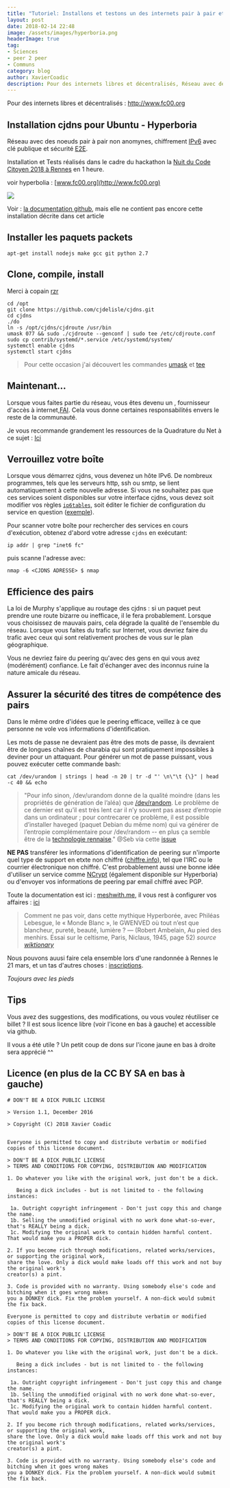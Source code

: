 ```yaml
---
title: "Tutoriel: Installons et testons un des internets pair à pair et chiffré - Hyperboria"
layout: post
date: 2018-02-14 22:48
image: /assets/images/hyperboria.png
headerImage: true
tag:
- Sciences
- peer 2 peer
- Communs
category: blog
author: XavierCoadic
description: Pour des internets libres et décentralisés, Réseau avec des noeuds pair à pair non anomynes IPV6 et sécurité E2E
---
```


Pour des internets libres et décentralisés : http://www.fc00.org

## Installation cjdns pour Ubuntu - Hyperboria

Réseau avec des noeuds pair à pair non anomynes, chiffrement [IPv6](https://fr.wikipedia.org/wiki/IPv6) avec clé publique et sécurité [E2E](https://en.wikipedia.org/wiki/End-to-end_encryption). 

Installation et Tests réalisés dans le cadre du hackathon la [Nuit du Code Citoyen 2018 à Rennes](http://movilab.org/index.php?title=Nuit_du_code_citoyen_Rennes_2018) en 1 heure.


voir hyperbolia : [www.fc00.org](http://www.fc00.org)

![](https://i.imgur.com/DNvSlga.png)


Voir : [la documentation github](https://github.com/hyperboria/docs), mais elle ne contient pas encore cette installation décrite dans cet article

## Installer les paquets packets

```
apt-get install nodejs make gcc git python 2.7
```

## Clone, compile, install

Merci à copain [rzr](https://rzr.online.fr/#)

```
cd /opt
git clone https://github.com/cjdelisle/cjdns.git
cd cjdns
./do
ln -s /opt/cjdns/cjdroute /usr/bin
umask 077 && sudo ./cjdroute --genconf | sudo tee /etc/cdjroute.conf
sudo cp contrib/systemd/*.service /etc/systemd/system/
systemctl enable cjdns
systemctl start cjdns

```
> Pour cette occasion j'ai découvert les commandes [umask](https://fr.wikipedia.org/wiki/Umask) et [tee](https://fr.wikipedia.org/wiki/Tee_(Unix))

## Maintenant...

Lorsque vous faites partie du réseau, vous êtes devenu un , fournisseur d'accès à internet,[FAI](https://fr.wikipedia.org/wiki/Fournisseur_d%27acc%C3%A8s_%C3%A0_Internet). Cela vous donne certaines responsabilités envers le reste de la communauté.

Je vous recommande grandement les ressources de la Quadrature du Net à ce sujet : [Ici](https://www.laquadrature.net/fr/search/apachesolr_search/fai)

## Verrouillez votre boîte

Lorsque vous démarrez cjdns, vous devenez un hôte IPv6. De nombreux programmes, tels que les serveurs http, ssh ou smtp, se lient automatiquement à cette nouvelle adresse. Si vous ne souhaitez pas que ces services soient disponibles sur votre interface cjdns, vous devez soit modifier vos règles [`ip6tables`](http://ipset.netfilter.org/ip6tables.man.html), soit éditer le fichier de configuration du service en question ([exemple](https://doc.ubuntu-fr.org/iptables)).

Pour scanner votre boîte pour rechercher des services en cours d'exécution, obtenez d'abord votre adresse `cjdns` en exécutant:

    ip addr | grep "inet6 fc"

puis scanne l'adresse avec:

    nmap -6 <CJDNS ADRESSE> $ nmap

## Efficience des pairs

La loi de Murphy s'applique au routage des cjdns : si un paquet peut prendre une route bizarre ou inefficace, il le fera probablement. Lorsque vous choisissez de mauvais pairs, cela dégrade la qualité de l'ensemble du réseau. Lorsque vous faites du trafic sur Internet, vous devriez faire du trafic avec ceux qui sont relativement proches de vous sur le plan géographique.

Vous ne devriez faire du peering qu'avec des gens en qui vous avez (modérément) confiance. Le fait d'échanger avec des inconnus ruine la nature amicale du réseau.

## Assurer la sécurité des titres de compétence des pairs

Dans le même ordre d'idées que le peering efficace, veillez à ce que personne ne vole vos informations d'identification.

Les mots de passe ne devraient pas être des mots de passe, ils devraient être de longues chaînes de charabia qui sont pratiquement impossibles à deviner pour un attaquant. Pour générer un mot de passe puissant, vous pouvez exécuter cette commande bash:

    cat /dev/urandom | strings | head -n 20 | tr -d "' \n\"\t {\}" | head -c 40 && echo
    
> "Pour info sinon, /dev/urandom donne de la qualité moindre (dans les propriétés de génération de l’aléa) que [/dev/random](https://fr.wikipedia.org/wiki//dev/random). Le problème de ce dernier est qu’il est très lent car il n’y souvent pas assez d’entropie dans un ordinateur ; pour contrecarer ce problème, il est possible d’installer haveged (paquet Debian du même nom) qui va générer de l’entropie complémentaire pour /dev/random -- en plus ça semble être de la [technologie rennaise](http://www.irisa.fr/caps/projects/hipsor/)." @Seb via cette [issue](https://github.com/XavCC/xavcc.github.io/issues/74)

**NE PAS** transférer les informations d'identification de peering sur n'importe quel type de support en etxte non chiffré ([chiffre.info](https://chiffrer.info)), tel que l'IRC ou le courrier électronique non chiffré. C'est probablement aussi une bonne idée d'utiliser un service comme [NCrypt](http://ncrypt.sourceforge.net/) (également disponible sur Hyperboria) ou d'envoyer vos informations de peering par email chiffré avec PGP.

Toute la documentation est ici : [meshwith.me](https://docs.meshwith.me), il vous rest à configurer vos affaires : [ici](https://docs.meshwith.me/config/configure.html)

> Comment ne pas voir, dans cette mythique Hyperborée, avec Philéas Lebesgue, le « Monde Blanc », le GWENVED où tout n’est que blancheur, pureté, beauté, lumière ? — (Robert Ambelain, Au pied des menhirs. Essai sur le celtisme, Paris, Niclaus, 1945, page 52) _source [wiktionary](https://fr.wiktionary.org/wiki/Hyperbor%C3%A9e)_

Nous pouvons auusi faire cela ensemble lors d'une randonnée à Rennes le 21 mars, et un tas d'autres choses : [inscriptions](https://openagenda.com/root-nomad/events/walking-rennes?lang=fr). 

_Toujours avec les pieds_


## Tips
Vous avez des suggestions, des modifications, ou vous voulez réutiliser ce billet ? Il est sous licence libre (voir l'icone en bas à gauche) et accessible via github.

Il vous a été utile ? Un petit coup de dons sur l'icone jaune en bas à droite sera apprécié ^^


## Licence (en plus de la CC BY SA en bas à gauche)

```
# DON'T BE A DICK PUBLIC LICENSE

> Version 1.1, December 2016

> Copyright (C) 2018 Xavier Coadic


Everyone is permitted to copy and distribute verbatim or modified
copies of this license document.

> DON'T BE A DICK PUBLIC LICENSE
> TERMS AND CONDITIONS FOR COPYING, DISTRIBUTION AND MODIFICATION

1. Do whatever you like with the original work, just don't be a dick.

   Being a dick includes - but is not limited to - the following instances:

 1a. Outright copyright infringement - Don't just copy this and change the name.
 1b. Selling the unmodified original with no work done what-so-ever, that's REALLY being a dick.
 1c. Modifying the original work to contain hidden harmful content. That would make you a PROPER dick.

2. If you become rich through modifications, related works/services, or supporting the original work,
share the love. Only a dick would make loads off this work and not buy the original work's
creator(s) a pint.

3. Code is provided with no warranty. Using somebody else's code and bitching when it goes wrong makes
you a DONKEY dick. Fix the problem yourself. A non-dick would submit the fix back.

Everyone is permitted to copy and distribute verbatim or modified
copies of this license document.

> DON'T BE A DICK PUBLIC LICENSE
> TERMS AND CONDITIONS FOR COPYING, DISTRIBUTION AND MODIFICATION

1. Do whatever you like with the original work, just don't be a dick.

   Being a dick includes - but is not limited to - the following instances:

 1a. Outright copyright infringement - Don't just copy this and change the name.
 1b. Selling the unmodified original with no work done what-so-ever, that's REALLY being a dick.
 1c. Modifying the original work to contain hidden harmful content. That would make you a PROPER dick.

2. If you become rich through modifications, related works/services, or supporting the original work,
share the love. Only a dick would make loads off this work and not buy the original work's
creator(s) a pint.

3. Code is provided with no warranty. Using somebody else's code and bitching when it goes wrong makes
you a DONKEY dick. Fix the problem yourself. A non-dick would submit the fix back.

```
